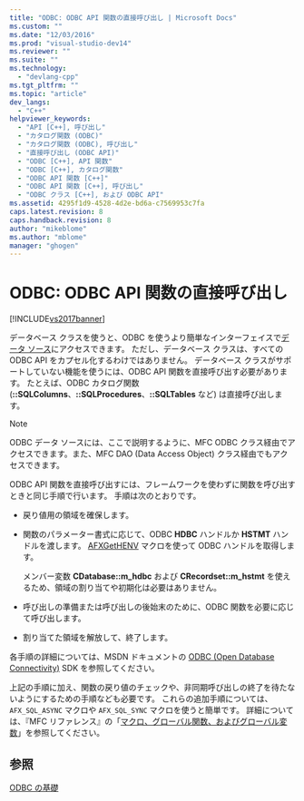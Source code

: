 ```yaml
---
title: "ODBC: ODBC API 関数の直接呼び出し | Microsoft Docs"
ms.custom: ""
ms.date: "12/03/2016"
ms.prod: "visual-studio-dev14"
ms.reviewer: ""
ms.suite: ""
ms.technology: 
  - "devlang-cpp"
ms.tgt_pltfrm: ""
ms.topic: "article"
dev_langs: 
  - "C++"
helpviewer_keywords: 
  - "API [C++], 呼び出し"
  - "カタログ関数 (ODBC)"
  - "カタログ関数 (ODBC), 呼び出し"
  - "直接呼び出し (ODBC API)"
  - "ODBC [C++], API 関数"
  - "ODBC [C++], カタログ関数"
  - "ODBC API 関数 [C++]"
  - "ODBC API 関数 [C++], 呼び出し"
  - "ODBC クラス [C++], および ODBC API"
ms.assetid: 4295f1d9-4528-4d2e-bd6a-c7569953c7fa
caps.latest.revision: 8
caps.handback.revision: 8
author: "mikeblome"
ms.author: "mblome"
manager: "ghogen"
---
```

# ODBC: ODBC API 関数の直接呼び出し
[!INCLUDE[vs2017banner](../../assembler/inline/includes/vs2017banner.md)]

データベース クラスを使うと、ODBC を使うより簡単なインターフェイスで[データ ソース](../../data/odbc/data-source-odbc.md)にアクセスできます。  ただし、データベース クラスは、すべての ODBC API をカプセル化するわけではありません。  データベース クラスがサポートしていない機能を使うには、ODBC API 関数を直接呼び出す必要があります。  たとえば、ODBC カタログ関数 \(**::SQLColumns**、**::SQLProcedures**、**::SQLTables** など\) は直接呼び出します。  
  
> [!NOTE]
>  ODBC データ ソースには、ここで説明するように、MFC ODBC クラス経由でアクセスできます。また、MFC DAO \(Data Access Object\) クラス経由でもアクセスできます。  
  
 ODBC API 関数を直接呼び出すには、フレームワークを使わずに関数を呼び出すときと同じ手順で行います。  手順は次のとおりです。  
  
-   戻り値用の領域を確保します。  
  
-   関数のパラメーター書式に応じて、ODBC **HDBC** ハンドルか **HSTMT** ハンドルを渡します。  [AFXGetHENV](../Topic/AfxGetHENV.md) マクロを使って ODBC ハンドルを取得します。  
  
     メンバー変数 **CDatabase::m\_hdbc** および **CRecordset::m\_hstmt** を使えるため、領域の割り当てや初期化は必要はありません。  
  
-   呼び出しの準備または呼び出しの後始末のために、ODBC 関数を必要に応じて呼び出します。  
  
-   割り当てた領域を解放して、終了します。  
  
 各手順の詳細については、MSDN ドキュメントの [ODBC \(Open Database Connectivity\)](https://msdn.microsoft.com/en-us/library/ms710252.aspx) SDK を参照してください。  
  
 上記の手順に加え、関数の戻り値のチェックや、非同期呼び出しの終了を待たないようにするための手順なども必要です。  これらの追加手順については、`AFX_SQL_ASYNC` マクロや `AFX_SQL_SYNC` マクロを使うと簡単です。  詳細については、『MFC リファレンス』の「[マクロ、グローバル関数、およびグローバル変数](../Topic/Macros,%20Global%20Functions,%20and%20Global%20Variables.md)」を参照してください。  
  
## 参照  
 [ODBC の基礎](../../data/odbc/odbc-basics.md)